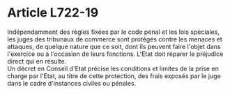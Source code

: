 # Article L722-19

<p align='left'>Indépendamment des règles fixées par le code pénal et les lois spéciales, les juges des tribunaux de commerce sont protégés contre les menaces et attaques, de quelque nature que ce soit, dont ils peuvent faire l'objet dans l'exercice ou à l'occasion de leurs fonctions. L'Etat doit réparer le préjudice direct qui en résulte.<br/> Un décret en Conseil d'Etat précise les conditions et limites de la prise en charge par l'Etat, au titre de cette protection, des frais exposés par le juge dans le cadre d'instances civiles ou pénales.</p>